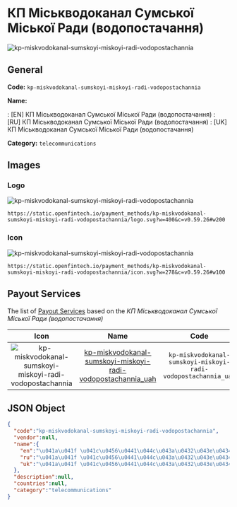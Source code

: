
# КП Міськводоканал Сумської Міської Ради (водопостачання) 
![kp-miskvodokanal-sumskoyi-miskoyi-radi-vodopostachannia](https://static.openfintech.io/payment_methods/kp-miskvodokanal-sumskoyi-miskoyi-radi-vodopostachannia/logo.svg?w=400&c=v0.59.26#w200)  

## General 
**Code:** `kp-miskvodokanal-sumskoyi-miskoyi-radi-vodopostachannia` 
 
**Name:** 
 
:	[EN] КП Міськводоканал Сумської Міської Ради (водопостачання) 
:	[RU] КП Міськводоканал Сумської Міської Ради (водопостачання) 
:	[UK] КП Міськводоканал Сумської Міської Ради (водопостачання) 
 
**Category:** `telecommunications` 
 

## Images 

### Logo 
![kp-miskvodokanal-sumskoyi-miskoyi-radi-vodopostachannia](https://static.openfintech.io/payment_methods/kp-miskvodokanal-sumskoyi-miskoyi-radi-vodopostachannia/logo.svg?w=400&c=v0.59.26#w200)  

```
https://static.openfintech.io/payment_methods/kp-miskvodokanal-sumskoyi-miskoyi-radi-vodopostachannia/logo.svg?w=400&c=v0.59.26#w200
```  

### Icon 
![kp-miskvodokanal-sumskoyi-miskoyi-radi-vodopostachannia](https://static.openfintech.io/payment_methods/kp-miskvodokanal-sumskoyi-miskoyi-radi-vodopostachannia/icon.svg?w=278&c=v0.59.26#w100)  

```
https://static.openfintech.io/payment_methods/kp-miskvodokanal-sumskoyi-miskoyi-radi-vodopostachannia/icon.svg?w=278&c=v0.59.26#w100
```  

## Payout Services 
 
The list of [Payout Services](/payout-services/) based on the _КП Міськводоканал Сумської Міської Ради (водопостачання)_ 

|Icon|Name|Code| 
|:---:|:---:|:---:| 
|![kp-miskvodokanal-sumskoyi-miskoyi-radi-vodopostachannia](https://static.openfintech.io/payout_methods/kp-miskvodokanal-sumskoyi-miskoyi-radi-vodopostachannia/icon.svg?w=278&c=v0.59.26#w40) |[kp-miskvodokanal-sumskoyi-miskoyi-radi-vodopostachannia_uah](/payout-services/kp-miskvodokanal-sumskoyi-miskoyi-radi-vodopostachannia_uah/)|`kp-miskvodokanal-sumskoyi-miskoyi-radi-vodopostachannia_uah`| 
 

## JSON Object 

```json
{
  "code":"kp-miskvodokanal-sumskoyi-miskoyi-radi-vodopostachannia",
  "vendor":null,
  "name":{
    "en":"\u041a\u041f \u041c\u0456\u0441\u044c\u043a\u0432\u043e\u0434\u043e\u043a\u0430\u043d\u0430\u043b \u0421\u0443\u043c\u0441\u044c\u043a\u043e\u0457 \u041c\u0456\u0441\u044c\u043a\u043e\u0457 \u0420\u0430\u0434\u0438 (\u0432\u043e\u0434\u043e\u043f\u043e\u0441\u0442\u0430\u0447\u0430\u043d\u043d\u044f)",
    "ru":"\u041a\u041f \u041c\u0456\u0441\u044c\u043a\u0432\u043e\u0434\u043e\u043a\u0430\u043d\u0430\u043b \u0421\u0443\u043c\u0441\u044c\u043a\u043e\u0457 \u041c\u0456\u0441\u044c\u043a\u043e\u0457 \u0420\u0430\u0434\u0438 (\u0432\u043e\u0434\u043e\u043f\u043e\u0441\u0442\u0430\u0447\u0430\u043d\u043d\u044f)",
    "uk":"\u041a\u041f \u041c\u0456\u0441\u044c\u043a\u0432\u043e\u0434\u043e\u043a\u0430\u043d\u0430\u043b \u0421\u0443\u043c\u0441\u044c\u043a\u043e\u0457 \u041c\u0456\u0441\u044c\u043a\u043e\u0457 \u0420\u0430\u0434\u0438 (\u0432\u043e\u0434\u043e\u043f\u043e\u0441\u0442\u0430\u0447\u0430\u043d\u043d\u044f)"
  },
  "description":null,
  "countries":null,
  "category":"telecommunications"
}
```  
